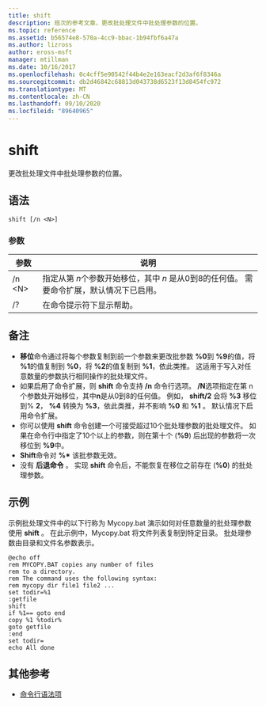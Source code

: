 ```yaml
---
title: shift
description: 班次的参考文章，更改批处理文件中批处理参数的位置。
ms.topic: reference
ms.assetid: b56574e8-570a-4cc9-bbac-1b94fbf6a47a
ms.author: lizross
author: eross-msft
manager: mtillman
ms.date: 10/16/2017
ms.openlocfilehash: 0c4cff5e90542f44b4e2e163eacf2d3af6f8346a
ms.sourcegitcommit: db2d46842c68813d043738d6523f13d8454fc972
ms.translationtype: MT
ms.contentlocale: zh-CN
ms.lasthandoff: 09/10/2020
ms.locfileid: "89640965"
---
```

# <a name="shift"></a>shift

更改批处理文件中批处理参数的位置。



## <a name="syntax"></a>语法

```
shift [/n <N>]
```

### <a name="parameters"></a>参数

|参数|说明|
|---------|-----------|
|/n \<N>|指定从第 *n*个参数开始移位，其中 *n* 是从0到8的任何值。 需要命令扩展，默认情况下已启用。|
|/?|在命令提示符下显示帮助。|

## <a name="remarks"></a>备注

- **移位**命令通过将每个参数复制到前一个参数来更改批参数 **%0**到 **%9**的值，将 **%1**的值复制到 **%0**，将 **%2**的值复制到 **%1**，依此类推。 这适用于写入对任意数量的参数执行相同操作的批处理文件。
- 如果启用了命令扩展，则 **shift** 命令支持 **/n** 命令行选项。 **/N**选项指定在第 n 个参数处开始移位，其中**n**是从0到8的任何值。 例如， **shift/2** 会将 **%3** 移位到% **2**， **%4** 转换为 **%3**，依此类推，并不影响 **%0** 和 **%1** 。 默认情况下启用命令扩展。
- 你可以使用 **shift** 命令创建一个可接受超过10个批处理参数的批处理文件。 如果在命令行中指定了10个以上的参数，则在第十个 (**%9**) 后出现的参数将一次移位到 **%9**中。
- **Shift**命令对 **%\*** 该批参数无效。
- 没有 **后退命令** 。 实现 **shift** 命令后，不能恢复在移位之前存在 (**%0**) 的批处理参数。

## <a name="examples"></a>示例

示例批处理文件中的以下行称为 Mycopy.bat 演示如何对任意数量的批处理参数使用 **shift** 。 在此示例中，Mycopy.bat 将文件列表复制到特定目录。 批处理参数由目录和文件名参数表示。
```
@echo off
rem MYCOPY.BAT copies any number of files
rem to a directory.
rem The command uses the following syntax:
rem mycopy dir file1 file2 ...
set todir=%1
:getfile
shift
if %1== goto end
copy %1 %todir%
goto getfile
:end
set todir=
echo All done
```

## <a name="additional-references"></a>其他参考

- [命令行语法项](command-line-syntax-key.md)
